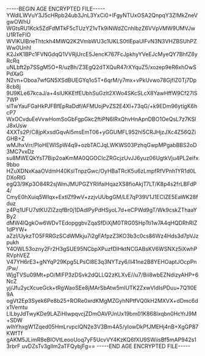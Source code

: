 -----BEGIN AGE ENCRYPTED FILE-----
YWdlLWVuY3J5cHRpb24ub3JnL3YxCi0+IFgyNTUxOSA2QnpqY3ZlMkZneVgwOWhU
WGtsRU1Kck5ZdFdMTkF5cTUzY21vTk9iNWdZCnhlbzZ6VVpVMW9UMVJwU1RTeFlO
WVlKUlBneThtckh4MWQ2K2VmbWU3c1UKLS0tIEpaUlFvN3N3VHZBSUhPZWw0UnhI
K2JxK1BPc1FVNGdqQ1VVRjUrcE5JencK767FcJpkhyYVeEJcMyeQY7BhfZ8yRcRq
uNLbft2p7SSgM5O+R/uzBh/Z3EgQ2dTXQuR47rXYquZ5/xozep9eR6xhOwSPdXaG
N2vn+Oboa7wfGN5XSdBUEGYq1o5T+6qrM/y7mx+vPkUvwo78GjfIZ0Tj7Dp8cb8j
9U9KLe67kcaJ/a+4slUKKEtfEUbhSuGzlt2XWo4SKcSLcX8YawHffW9Cf27IS7WP
slTwYauFGaHkPJFBfEpRaDdf/AFMUojPvZS2E4Xl+73qG/+k9EDm96ytlgK6hcP7
WxOCvduEeVvwHomSoGbFgpGkc2ftiPN6IRxQhvHnApnDBO1OeQsL7z7KSlJ8xUsw
4XXTs2P/C8jpKxsdGqvAI5msEmT06+yGGUMFL952hl5CRJHjzJXc4Z56QZiGHB+Z
wMJhxVrr/PloHEWISpW4q9+ozbTACJqLWKWS03PzhqGwpMPgabBBS2oD3MC7vxDz
su8MWEQkYsT7Bip2oaKmMA0QGOCIcZRGcjzUvJJ6yuz06UgtkVju4PL2eifx9bbo
HZuXDNxKaaOVdmH40KslTnpzGwc/OyHBaTRcK5u6zLmpfRfVPnh1YR1d0LDXoRIG
egQ3/9Kp3O84R2sjWmJMUPGZYRlifaiHqazXS8fioAkjT7LT/K8p4s2frLBFdP4/
CmyE0hXuiq5WIqx+ExtlZf9wV+zzjvUUbgGM/LE7qP39V1J1ECIZE5EaWK28fduz
z4Pq1UFU7stKUZIZzqfBr0j1DAdlPyPdHSyoL7d+eCPWd9gT/Wk9cskZThaaYBy2
dMW4lQgkOw6WDvTEdopggbvZqaSfDiXjM0TRG0SHpTti1w7A4qHQDRhRIZ1dPYW+
aZzl/UykzTO5FRRGzSCdWMkju7i2gFAfpzZ3KO3b3c0cs86Wz4Hds3d7pVJzpukh
Y4OWL53ozny2Fr2H3gSUE95NCbpXPuzfDlHktNCGABsKV6WSNXz5iXwhPRVphVEZ
V47YH6rE3+gNYqP29Kpg5LPsCl8E3q3NYTzy6/li41ne2B8YEHOaptJOcpPn/Pw/
WjgTVSu09Mt+pO/MIFP3zDSvk2dQLLQ2zKLXvE//u7/Bii8wbEZNdizyAHP+6NcZ
yj/Jfu2ycXcueGck+tRgWaoSEe8jMArSbAtw5mlUTK2ZxwVIdIsPDuu+7Q1l0E9A
ogVt2Ep3Syek6Pe8b25+RORe0xrdKMgMZGyhNPtfVQ0kH2MXVX+dDmc6dx1Vemtu
LlLbyJdTwyKDe9LAZiHIwpqvcjZDmOAVPJnUx19bm01K868Ixqbn0HcYrJ9M+SDW
wIhYhxgW1Zqed05HmLrvpclQN2e3V3Bm4A5/yIowDkPfJMEHj4nB+XgGP87KWfTf
gAKM5JLimR8eBlOVtLeooUoq7yF5UcvVY4KzKQ6fXU9SWiisBf5mAP942s13rbrF
uvDZsTv3gIlm2aTFQybjFg==
-----END AGE ENCRYPTED FILE-----
